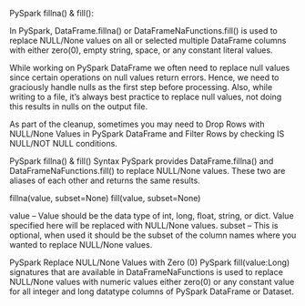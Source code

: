 PySpark fillna() & fill():

In PySpark, DataFrame.fillna() or DataFrameNaFunctions.fill() is used to replace NULL/None values on all or selected multiple DataFrame columns with either zero(0), empty string, space, or any constant literal values.

While working on PySpark DataFrame we often need to replace null values since certain operations on null values return errors. Hence, we need to graciously handle nulls as the first step before processing. Also, while writing to a file, it’s always best practice to replace null values, not doing this results in nulls on the output file.

As part of the cleanup, sometimes you may need to Drop Rows with NULL/None Values in PySpark DataFrame and Filter Rows by checking IS NULL/NOT NULL conditions.

PySpark fillna() & fill() Syntax
PySpark provides DataFrame.fillna() and DataFrameNaFunctions.fill() to replace NULL/None values. These two are aliases of each other and returns the same results.

fillna(value, subset=None)
fill(value, subset=None)

value – Value should be the data type of int, long, float, string, or dict. Value specified here will be replaced with NULL/None values.
subset – This is optional, when used it should be the subset of the column names where you wanted to replace NULL/None values.

PySpark Replace NULL/None Values with Zero (0)
PySpark fill(value:Long) signatures that are available in DataFrameNaFunctions is used to replace NULL/None values with numeric values either zero(0) or any constant value for all integer and long datatype columns of PySpark DataFrame or Dataset.
